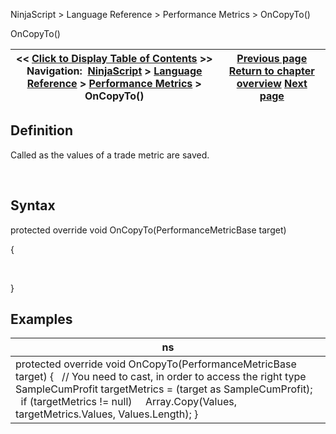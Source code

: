 ﻿


NinjaScript \> Language Reference \> Performance Metrics \> OnCopyTo()






















OnCopyTo()







| \<\< [Click to Display Table of Contents](oncopyto.md) \>\> **Navigation:**     [NinjaScript](ninjascript-1.md) \> [Language Reference](language_reference_wip-1.md) \> [Performance Metrics](performance_metrics-1.md) \> OnCopyTo() | [Previous page](onaddtrade-1.md) [Return to chapter overview](performance_metrics-1.md) [Next page](onmergeperformancemetric-1.md) |
| --- | --- |











## Definition


Called as the values of a trade metric are saved.


 


## Syntax


protected override void OnCopyTo(PerformanceMetricBase target)  

{  

     

}


## 


## Examples




| ns |
| --- |
| protected override void OnCopyTo(PerformanceMetricBase target) {    // You need to cast, in order to access the right type    SampleCumProfit targetMetrics \= (target as SampleCumProfit);      if (targetMetrics !\= null)      Array.Copy(Values, targetMetrics.Values, Values.Length); } |









